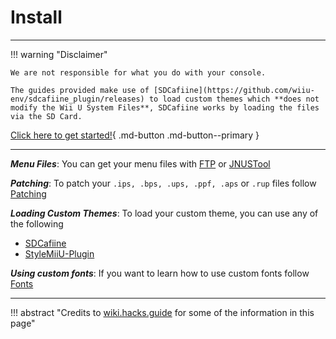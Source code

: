 # Install

--------------

!!! warning "Disclaimer"

    We are not responsible for what you do with your console.
    
    The guides provided make use of [SDCafiine](https://github.com/wiiu-env/sdcafiine_plugin/releases) to load custom themes which **does not modify the Wii U System Files**, SDCafiine works by loading the files via the SD Card.

[Click here to get started!](files.md){ .md-button .md-button--primary }

--------------

***Menu Files***: You can get your menu files with [FTP](files.md#__tabbed_1_1) or [JNUSTool](files.md#__tabbed_1_2)

***Patching***: To patch your `.ips, .bps, .ups, .ppf, .aps` or `.rup` files follow [Patching](patching.md)

***Loading Custom Themes***: To load your custom theme, you can use any of the following

- [SDCafiine](loading.md#__tabbed_1_1)
- [StyleMiiU-Plugin](loading.md#__tabbed_1_2)

***Using custom fonts***: If you want to learn how to use custom fonts follow [Fonts](fonts.md)

--------------

!!! abstract "Credits to [wiki.hacks.guide](https://wiki.hacks.guide/wiki/Wii_U:Custom_themes) for some of the information in this page"